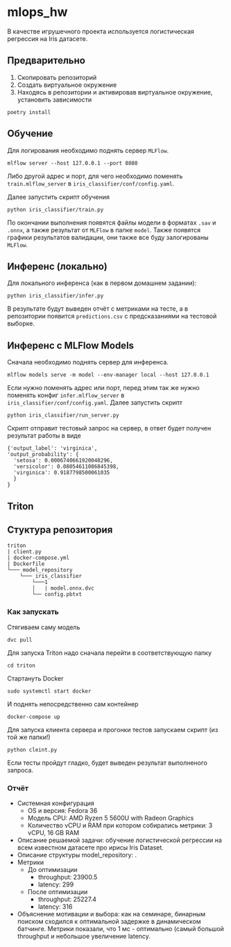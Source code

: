 # mlops_hw

В качестве игрушечного проекта используется логистическая регрессия на Iris
датасете.

## Предварительно

1. Скопировать репозиторий
2. Создать виртуальное окружение
3. Находясь в репозитории и активировав виртуальное окружение, установить
   зависимости

```
poetry install
```

## Обучение

Для логирования необходимо поднять сервер `MLFlow`.

```
mlflow server --host 127.0.0.1 --port 8080
```

Либо другой адрес и порт, для чего необходимо поменять `train.mlflow_server` в
`iris_classifier/conf/config.yaml`.

Далее запустить скрипт обучения

```
python iris_classifier/train.py
```

По окончании выполнения появятся файлы модели в форматах `.sav` и `.onnx`, а
также результат от `MLFlow` в папке `model`. Также появятся графики результатов
валидации, они также все буду залогированы `MLFlow`.

## Инференс (локально)

Для локального инференса (как в первом домашнем задании):

```
python iris_classifier/infer.py
```

В результате будут выведен отчёт с метриками на тесте, а в репозитории появится
`predictions.csv` с предсказаниями на тестовой выборке.

## Инференс с MLFlow Models

Сначала необходимо поднять сервер для инференса.

```
mlflow models serve -m model --env-manager local --host 127.0.0.1
```

Если нужно поменять адрес или порт, перед этим так же нужно поменять конфиг
`infer.mlflow_server` в `iris_classifier/conf/config.yaml`. Далее запустить
скрипт

```
python iris_classifier/run_server.py
```

Скрипт отправит тестовый запрос на сервер, в ответ будет получен результат
работы в виде

```
{'output_label': 'virginica',
'output_probability': {
  'setosa': 0.0006740661920048296,
  'versicolor': 0.08054611086845398,
  'virginica': 0.9187798500061035
  }
}
```

## Triton

## Стуктура репозитория

```
triton
| client.py
| docker-compose.yml
| Dockerfile
└─── model_repository
    └─── iris_classifier
        └───1
        │   | model.onnx.dvc
        └── config.pbtxt

```

### Как запускать

Стягиваем саму модель

```
dvc pull
```

Для запуска Triton надо сначала перейти в соответствующую папку

```
cd triton
```

Стартануть Docker

```
sudo systemctl start docker
```

И поднять непосредственно сам контейнер

```
docker-compose up
```

Для запуска клиента сервера и прогонки тестов запускаем скрипт (из той же
папки!)

```
python cleint.py
```

Если тесты пройдут гладко, будет выведен результат выполненого запроса.

### Отчёт

- Системная конфигурация
  - OS и версия: Fedora 36
  - Модель CPU: AMD Ryzen 5 5600U with Radeon Graphics
  - Количество vCPU и RAM при котором собирались метрики: 3 vCPU, 16 GB RAM
- Описание решаемой задачи: обучение логистической регрессии на всем известном
  датасете про ирисы Iris Dataset.
- Описание структуры model_repository: .
- Метрики
  - До оптимизации
    - throughput: 23900.5
    - latency: 299
  - После оптимизации
    - throughput: 25227.4
    - latency: 316
- Объяснение мотивации и выбора: как на семинаре, бинарным поиском сходился к
  оптимальной задержке в динамическом батчинге. Метрики показали, что 1 мс -
  оптимально (самый большой throughput и небольшое увеличение latency.
